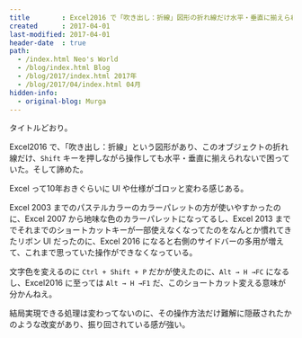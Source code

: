 ```yaml
---
title        : Excel2016 で「吹き出し：折線」図形の折れ線だけ水平・垂直に揃えられない
created      : 2017-04-01
last-modified: 2017-04-01
header-date  : true
path:
  - /index.html Neo's World
  - /blog/index.html Blog
  - /blog/2017/index.html 2017年
  - /blog/2017/04/index.html 04月
hidden-info:
  - original-blog: Murga
---
```


タイトルどおり。

Excel2016 で、「吹き出し：折線」という図形があり、このオブジェクトの折れ線だけ、`Shift` キーを押しながら操作しても水平・垂直に揃えられないで困っていた。そして諦めた。

Excel って10年おきぐらいに UI や仕様がゴロッと変わる感じある。

Excel 2003 までのパステルカラーのカラーパレットの方が使いやすかったのに、Excel 2007 から地味な色のカラーパレットになってるし、Excel 2013 まででそれまでのショートカットキーが一部使えなくなってたのをなんとか慣れてきたリボン UI だったのに、Excel 2016 になると右側のサイドバーの多用が増えて、これまで思っていた操作ができなくなっている。

文字色を変えるのに `Ctrl + Shift + P` だかが使えたのに、`Alt → H →FC` になるし、Excel2016 に至っては `Alt → H →F1` だ、このショートカット変える意味が分かんねえ。

結局実現できる処理は変わってないのに、その操作方法だけ難解に隠蔽されたかのような改変があり、振り回されている感が強い。
